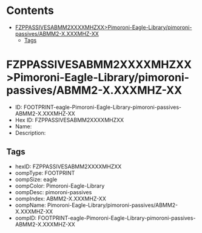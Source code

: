 



Contents
========

* [FZPPASSIVESABMM2XXXXMHZXX>Pimoroni-Eagle-Library/pimoroni-passives/ABMM2-X.XXXMHZ-XX](#fzppassivesabmm2xxxxmhzxxpimoroni-eagle-librarypimoroni-passivesabmm2-xxxxmhz-xx)
	* [Tags](#tags)

# FZPPASSIVESABMM2XXXXMHZXX>Pimoroni-Eagle-Library/pimoroni-passives/ABMM2-X.XXXMHZ-XX

- ID: FOOTPRINT-eagle-Pimoroni-Eagle-Library-pimoroni-passives-ABMM2-X.XXXMHZ-XX
- Hex ID: FZPPASSIVESABMM2XXXXMHZXX
- Name: 
- Description: 

## Tags

- hexID: FZPPASSIVESABMM2XXXXMHZXX
- oompType: FOOTPRINT
- oompSize: eagle
- oompColor: Pimoroni-Eagle-Library
- oompDesc: pimoroni-passives
- oompIndex: ABMM2-X.XXXMHZ-XX
- oompName: Pimoroni-Eagle-Library/pimoroni-passives/ABMM2-X.XXXMHZ-XX
- oompID: FOOTPRINT-eagle-Pimoroni-Eagle-Library-pimoroni-passives-ABMM2-X.XXXMHZ-XX
